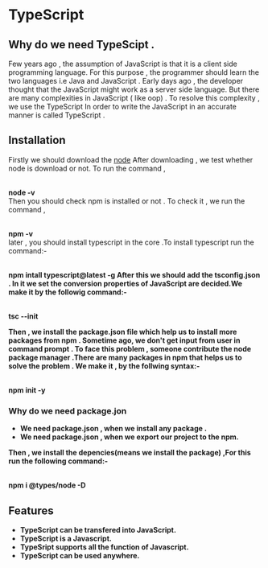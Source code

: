 # TypeScript
 ## Why do we need TypeScipt .
   Few years ago , the assumption of JavaScript is that it is a client side programming language.
   For this purpose , the programmer should learn the two languages i.e Java and JavaScript .
   Early days ago , the developer thought that the JavaScript might work as a server side language. 
   But there are  many complexities in JavaScript ( like oop) . To resolve this complexity , we use the TypeScript
   In order to write the JavaScript in an accurate manner is called TypeScript .
 ## Installation
  Firstly we should download the [node](https://nodejs.org/en/download/package-manager)
  After downloading , we test whether node is download or not. To run the command ,
     
   <br> <b>node -v </b> </br>
  Then you should check npm is installed or not . To check it , we run the command ,
  
   <br><b>npm -v </b></br>
  later , you should install typescript in the core .To  install typescript run the command:-
  
  <br><b> npm intall typescript@latest -g
After this we should add the tsconfig.json . In it we set the conversion properties of  JavaScript are decided.We make it by the followig command:-

  <br><b> tsc --init

Then , we install the package.json file which help us to install more packages from npm . Sometime ago, we don't get input from user in command prompt . To face this problem , someone contribute the node package manager .There are many packages in npm that helps us to solve the problem . We make it , by the follwing syntax:-

  <br><b> npm init -y
  
### Why do we need package.jon
- We  need package.json , when we install any package .
- We need package.json , when we export our project to the npm.

Then , we install the depencies(means we install the package) ,For this run the following command:-
   
  <br><b> npm i @types/node -D 
  

## Features
- TypeScript can be transfered into JavaScript.
- TypeScript is a Javascript.
- TypeSript supports all the function of Javascript.
- TypeScript can be used anywhere.  





